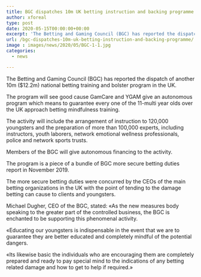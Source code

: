 ```yaml
---
title: BGC dispatches 10m UK betting instruction and backing programme
author: xforeal 
type: post
date: 2020-05-15T00:00:00+00:00
excerpt: 'The Betting and Gaming Council (BGC) has reported the dispatch of another 10m ($12 '
url: /bgc-dispatches-10m-uk-betting-instruction-and-backing-programme/
image : images/news/2020/05/BGC-1-1.jpg
categories:
  - news

---
```

The Betting and Gaming Council (BGC) has reported the dispatch of another 10m ($12.2m) national betting training and bolster program in the UK. 

The program will see good cause GamCare and YGAM give an autonomous program which means to guarantee every one of the 11-multi year olds over the UK approach betting mindfulness training. 

The activity will include the arrangement of instruction to 120,000 youngsters and the preparation of more than 100,000 experts, including instructors, youth laborers, network emotional wellness professionals, police and network sports trusts. 

Members of the BGC will give autonomous financing to the activity. 

The program is a piece of a bundle of BGC more secure betting duties report in November 2019. 

The more secure betting duties were concurred by the CEOs of the main betting organizations in the UK with the point of tending to the damage betting can cause to clients and youngsters. 

Michael Dugher, CEO of the BGC, stated: &#171;As the new measures body speaking to the greater part of the controlled business, the BGC is enchanted to be supporting this phenomenal activity. 

&#171;Educating our youngsters is indispensable in the event that we are to guarantee they are better educated and completely mindful of the potential dangers. 

&#171;Its likewise basic the individuals who are encouraging them are completely prepared and ready to pay special mind to the indications of any betting related damage and how to get to help if required.&#187;